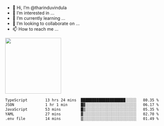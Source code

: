 - 👋 Hi, I’m @tharinduvindula
- 👀 I’m interested in ...
- 🌱 I’m currently learning ...
- 💞️ I’m looking to collaborate on ...
- 📫 How to reach me ...

<!---
tharinduvindula/tharinduvindula is a ✨ special ✨ repository because its `README.md` (this file) appears on your GitHub profile.
You can click the Preview link to take a look at your changes.
--->

<img height="180em" src="https://github-readme-stats.vercel.app/api?username=tharinduvindula&show_icons=true&hide_border=false&&count_private=true&include_all_commits=true" />


<!--START_SECTION:waka-->

```txt
TypeScript        13 hrs 24 mins  ████████████████████░░░░░   80.35 %
JSON              1 hr 1 min      █▓░░░░░░░░░░░░░░░░░░░░░░░   06.17 %
JavaScript        53 mins         █▒░░░░░░░░░░░░░░░░░░░░░░░   05.35 %
YAML              27 mins         ▓░░░░░░░░░░░░░░░░░░░░░░░░   02.70 %
.env file         14 mins         ▒░░░░░░░░░░░░░░░░░░░░░░░░   01.49 %
```

<!--END_SECTION:waka-->
